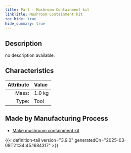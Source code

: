 ```yaml
---
title: Part - Mushroom Containment kit
linkTitle: Mushroom Containment kit
toc_hide: true
hide_summary: true
---
```

<!-- This is generated by the MarsSim HelpGenertor, do not edit. -->

## Description
no description available.

## Characteristics

| Attribute      | Value |
|--------:|:------|
|Mass:|1.0 kg|
|Type:|Tool|

## Made by Manufacturing Process

- [Make mushroom containment kit](/docs/definitions/process/make-mushroom-containment-kit)




{{< definition-tail version="3.9.0" generatedOn="2025-03-08T21:34:45.1684317" >}}



